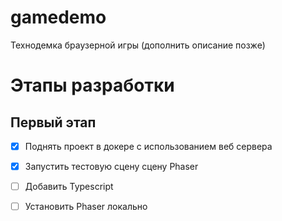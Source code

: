 # gamedemo

Технодемка браузерной игры (дополнить описание позже)

# Этапы разработки

## Первый этап

- [x] Поднять проект в докере с использованием веб сервера
- [x] Запустить тестовую сцену сцену Phaser
- [ ] Добавить Typescript
- [ ] Установить Phaser локально

